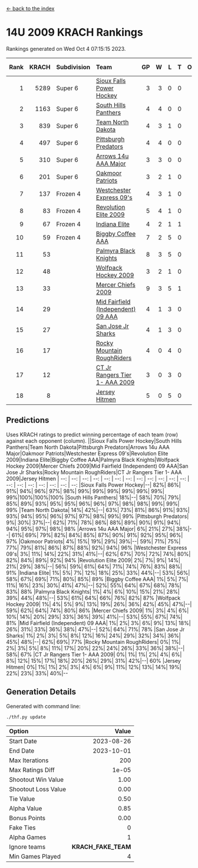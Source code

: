 [<- back to the index](readme.md)
# 14U 2009 KRACH Rankings
Rankings generated on Wed Oct  4 07:15:15 2023.

Rank|KRACH|Subdivision|Team|GP|W|L|T|OTW|OTL|SoS|Exp Wins|Win Diff
---:|---:|:---|:---|---:|---:|---:|---:|---:|---:|---:|---:|---:
1|5289|Super 6|[Sioux Falls Power Hockey](https://gamesheetstats.com/seasons/3664/teams/140999/schedule)|3|3|0|0|0|0|231|3.8|-0.0
2|1163|Super 6|[South Hills Panthers](https://gamesheetstats.com/seasons/3664/teams/160166/schedule)|4|4|0|0|0|0|36|4.9|0.0
3|839|Super 6|[Team North Dakota](https://gamesheetstats.com/seasons/3664/teams/141001/schedule)|4|3|1|0|0|0|1115|3.8|-0.0
4|497|Super 6|[Pittsburgh Predators](https://gamesheetstats.com/seasons/3664/teams/140995/schedule)|4|4|0|0|0|0|15|4.9|0.0
5|310|Super 6|[Arrows 14u  AAA Major](https://gamesheetstats.com/seasons/3664/teams/140993/schedule)|3|3|0|0|0|0|12|3.9|0.0
6|201|Super 6|[Oakmoor Patriots](https://gamesheetstats.com/seasons/3664/teams/141002/schedule)|3|2|1|0|1|0|231|2.8|-0.0
7|137|Frozen 4|[Westchester Express 09's](https://gamesheetstats.com/seasons/3664/teams/140992/schedule)|4|3|1|0|0|1|50|3.9|0.0
8|83|Frozen 4|[Revolution Elite 2009](https://gamesheetstats.com/seasons/3664/teams/140996/schedule)|5|4|1|0|0|0|21|4.9|0.0
9|67|Frozen 4|[Indiana Elite](https://gamesheetstats.com/seasons/3664/teams/144344/schedule)|4|2|1|1|0|0|36|3.4|0.0
10|59|Frozen 4|[Biggby Coffee AAA](https://gamesheetstats.com/seasons/3664/teams/144343/schedule)|7|2|5|0|0|1|957|2.8|-0.0
11|53||[Palmyra Black Knights](https://gamesheetstats.com/seasons/3664/teams/140997/schedule)|8|3|5|0|0|0|314|3.9|0.0
12|48||[Wolfpack Hockey 2009](https://gamesheetstats.com/seasons/3664/teams/140986/schedule)|3|2|1|0|0|1|21|2.9|0.0
13|33||[Mercer Chiefs 2009](https://gamesheetstats.com/seasons/3664/teams/140987/schedule)|9|3|5|1|1|0|157|4.4|0.0
14|29||[Mid Fairfield (Independent) 09 AAA](https://gamesheetstats.com/seasons/3664/teams/140981/schedule)|4|1|3|0|0|0|72|1.9|0.0
15|27||[San Jose Jr Sharks](https://gamesheetstats.com/seasons/3664/teams/141003/schedule)|4|1|3|0|0|0|265|1.9|0.0
16|17||[Rocky Mountain RoughRiders](https://gamesheetstats.com/seasons/3664/teams/144346/schedule)|4|0|4|0|0|0|1298|0.8|-0.0
17|12||[CT Jr Rangers Tier 1- AAA 2009](https://gamesheetstats.com/seasons/3664/teams/140983/schedule)|3|0|3|0|0|0|169|0.9|0.0
18|8||[Jersey Hitmen](https://gamesheetstats.com/seasons/3664/teams/140988/schedule)|5|0|5|0|0|0|209|0.9|0.0

## Predictions
Uses KRACH ratings to predict winning percentage of each team (row) against each opponent (column).
||Sioux Falls Power Hockey|South Hills Panthers|Team North Dakota|Pittsburgh Predators|Arrows 14u  AAA Major|Oakmoor Patriots|Westchester Express 09's|Revolution Elite 2009|Indiana Elite|Biggby Coffee AAA|Palmyra Black Knights|Wolfpack Hockey 2009|Mercer Chiefs 2009|Mid Fairfield (Independent) 09 AAA|San Jose Jr Sharks|Rocky Mountain RoughRiders|CT Jr Rangers Tier 1- AAA 2009|Jersey Hitmen
| --: | --: | --: | --: | --: | --: | --: | --: | --: | --: | --: | --: | --: | --: | --: | --: | --: | --: | --: 
|Sioux Falls Power Hockey|--| 82%| 86%| 91%| 94%| 96%| 97%| 98%| 99%| 99%| 99%| 99%| 99%| 99%| 99%|100%|100%|100%
|South Hills Panthers| 18%|--| 58%| 70%| 79%| 85%| 89%| 93%| 95%| 95%| 96%| 96%| 97%| 98%| 98%| 99%| 99%| 99%
|Team North Dakota| 14%| 42%|--| 63%| 73%| 81%| 86%| 91%| 93%| 93%| 94%| 95%| 96%| 97%| 97%| 98%| 99%| 99%
|Pittsburgh Predators|  9%| 30%| 37%|--| 62%| 71%| 78%| 86%| 88%| 89%| 90%| 91%| 94%| 94%| 95%| 97%| 98%| 98%
|Arrows 14u  AAA Major|  6%| 21%| 27%| 38%|--| 61%| 69%| 79%| 82%| 84%| 85%| 87%| 90%| 91%| 92%| 95%| 96%| 97%
|Oakmoor Patriots|  4%| 15%| 19%| 29%| 39%|--| 59%| 71%| 75%| 77%| 79%| 81%| 86%| 87%| 88%| 92%| 94%| 96%
|Westchester Express 09's|  3%| 11%| 14%| 22%| 31%| 41%|--| 62%| 67%| 70%| 72%| 74%| 80%| 82%| 84%| 89%| 92%| 94%
|Revolution Elite 2009|  2%|  7%|  9%| 14%| 21%| 29%| 38%|--| 56%| 59%| 61%| 64%| 71%| 74%| 76%| 83%| 88%| 91%
|Indiana Elite|  1%|  5%|  7%| 12%| 18%| 25%| 33%| 44%|--| 53%| 56%| 58%| 67%| 69%| 71%| 80%| 85%| 89%
|Biggby Coffee AAA|  1%|  5%|  7%| 11%| 16%| 23%| 30%| 41%| 47%|--| 52%| 55%| 64%| 67%| 68%| 78%| 83%| 88%
|Palmyra Black Knights|  1%|  4%|  6%| 10%| 15%| 21%| 28%| 39%| 44%| 48%|--| 53%| 61%| 64%| 66%| 76%| 82%| 87%
|Wolfpack Hockey 2009|  1%|  4%|  5%|  9%| 13%| 19%| 26%| 36%| 42%| 45%| 47%|--| 59%| 62%| 64%| 74%| 80%| 86%
|Mercer Chiefs 2009|  1%|  3%|  4%|  6%| 10%| 14%| 20%| 29%| 33%| 36%| 39%| 41%|--| 53%| 55%| 67%| 74%| 81%
|Mid Fairfield (Independent) 09 AAA|  1%|  2%|  3%|  6%|  9%| 13%| 18%| 26%| 31%| 33%| 36%| 38%| 47%|--| 52%| 64%| 71%| 78%
|San Jose Jr Sharks|  1%|  2%|  3%|  5%|  8%| 12%| 16%| 24%| 29%| 32%| 34%| 36%| 45%| 48%|--| 62%| 69%| 77%
|Rocky Mountain RoughRiders|  0%|  1%|  2%|  3%|  5%|  8%| 11%| 17%| 20%| 22%| 24%| 26%| 33%| 36%| 38%|--| 58%| 67%
|CT Jr Rangers Tier 1- AAA 2009|  0%|  1%|  1%|  2%|  4%|  6%|  8%| 12%| 15%| 17%| 18%| 20%| 26%| 29%| 31%| 42%|--| 60%
|Jersey Hitmen|  0%|  1%|  1%|  2%|  3%|  4%|  6%|  9%| 11%| 12%| 13%| 14%| 19%| 22%| 23%| 33%| 40%|--

## Generation Details

Generated with command line:
```
./thf.py update
```

| Option | Value |
| :----- | ----: |
| Start Date | 2023-08-26 |
| End Date | 2023-10-01 |
| Max Iterations | 200 |
| Max Ratings Diff | 1e-05 |
| Shootout Win Value | 1.00 |
| Shootout Loss Value | 0.00 |
| Tie Value | 0.50 |
| Alpha Value | 0.85 |
| Bonus Points | 0.00 |
| Fake Ties | 0 |
| Alpha Games | 1 |
| Ignore teams | __KRACH_FAKE_TEAM__ |
| Min Games Played | 4 |

